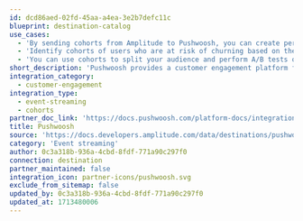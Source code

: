 ```yaml
---
id: dcd86aed-02fd-45aa-a4ea-3e2b7defc11c
blueprint: destination-catalog
use_cases:
  - 'By sending cohorts from Amplitude to Pushwoosh, you can create personalized push notification campaigns based on specific user behaviors or characteristics. For example, you could target users who have recently completed a certain action in your app, such as making a purchase, with a personalized thank-you message or exclusive offer.'
  - 'Identify cohorts of users who are at risk of churning based on their behavior patterns in Amplitude. You can then use Pushwoosh to send targeted re-engagement campaigns to these users, offering them incentives or reminding them of the value your app provides.'
  - 'You can use cohorts to split your audience and perform A/B tests on different push notification messages to understand what resonates better with specific segments of your user base. This can help optimize the content and timing of your push notifications for maximum impact.'
short_description: 'Pushwoosh provides a customer engagement platform for mobile apps and websites and brings together all essential communication tools within one platform.'
integration_category:
  - customer-engagement
integration_type:
  - event-streaming
  - cohorts
partner_doc_link: 'https://docs.pushwoosh.com/platform-docs/integrations/amplitude-integration'
title: Pushwoosh
source: 'https://docs.developers.amplitude.com/data/destinations/pushwoosh'
category: 'Event streaming'
author: 0c3a318b-936a-4cbd-8fdf-771a90c297f0
connection: destination
partner_maintained: false
integration_icon: partner-icons/pushwoosh.svg
exclude_from_sitemap: false
updated_by: 0c3a318b-936a-4cbd-8fdf-771a90c297f0
updated_at: 1713480006
---
```

